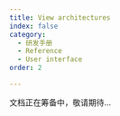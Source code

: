 ```yaml
---
title: View architectures
index: false
category:
  - 研发手册
  - Reference
  - User interface
order: 2

---
```


文档正在筹备中，敬请期待...